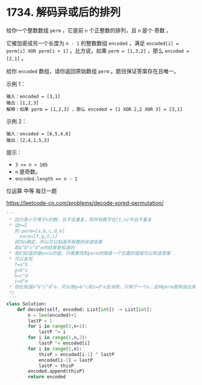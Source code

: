 <!--
 * @Description: 
 * @Autor: Au3C2
 * @Date: 2021-05-11 12:24:28
 * @LastEditors: Au3C2
 * @LastEditTime: 2021-05-11 12:29:57
-->
# 1734. 解码异或后的排列

给你一个整数数组 `perm` ，它是前 `n` 个正整数的排列，且 `n` 是个 奇数 。

它被加密成另一个长度为 `n - 1` 的整数数组 `encoded` ，满足 `encoded[i] = perm[i] XOR perm[i + 1]` 。比方说，如果 `perm = [1,3,2]` ，那么 `encoded = [2,1]` 。

给你 `encoded` 数组，请你返回原始数组 `perm` 。题目保证答案存在且唯一。

 

示例 1：

    输入：encoded = [3,1]
    输出：[1,2,3]
    解释：如果 perm = [1,2,3] ，那么 encoded = [1 XOR 2,2 XOR 3] = [3,1]

示例 2：

    输入：encoded = [6,5,4,6]
    输出：[2,4,1,5,3]
 

提示：

- `3 <= n < 105`
- `n` 是奇数。
- `encoded.length == n - 1`

位运算 中等 每日一题

https://leetcode-cn.com/problems/decode-xored-permutation/

```python
'''
 * 因为是小于等于n的数，且不会重复，即所有数字在[1,n]中且不重复
 * 设n=5
   则 perm=[a,b,c,d,e]
     enco=[f,g,h,i]
   因为n确定，所以可以知道所有数的异或结果
   即a^b^c^d^e的结果是知道的
 * 我们知道的是enco的值，只需要找到perm的随意一个位置的值就可以构造答案
 * 可以发现
   f=a^b
   g=b^c
   h=c^d
   i=d^e
 * 现在知道a^b^c^d^e，可以用g=b^c和i=d^e去消除，只剩下一个a，这样perm就构造出来一个元素，即答案
 */
 '''
class Solution:
    def decode(self, encoded: List[int]) -> List[int]:
        n = len(encoded)+1
        lastP = 1
        for i in range(2,n+1):
            lastP ^= i
        for i in range(1,n,2):
            lastP ^= encoded[i]
        for i in range(1,n):
            thisP = encoded[i-1] ^ lastP
            encoded[i-1] = lastP
            lastP = thisP
        encoded.append(thisP)
        return encoded
```
